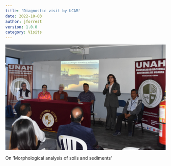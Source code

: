 ```yaml
---
title: 'Diagnostic visit by UCAM'
date: 2022-10-03 
author: jforrest
version: 1.0.0
category: Visits
---
```


![Signing](/assets/posts/LSVPresentation.JPG)

On 
'Morphological analysis of soils and sediments' 
